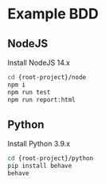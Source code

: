 # Example BDD

## NodeJS

Install NodeJS 14.x

```bash
cd {root-project}/node
npm i
npm run test
npm run report:html
```

## Python

Install Python 3.9.x

```bash
cd {root-project}/python
pip install behave
behave
```

